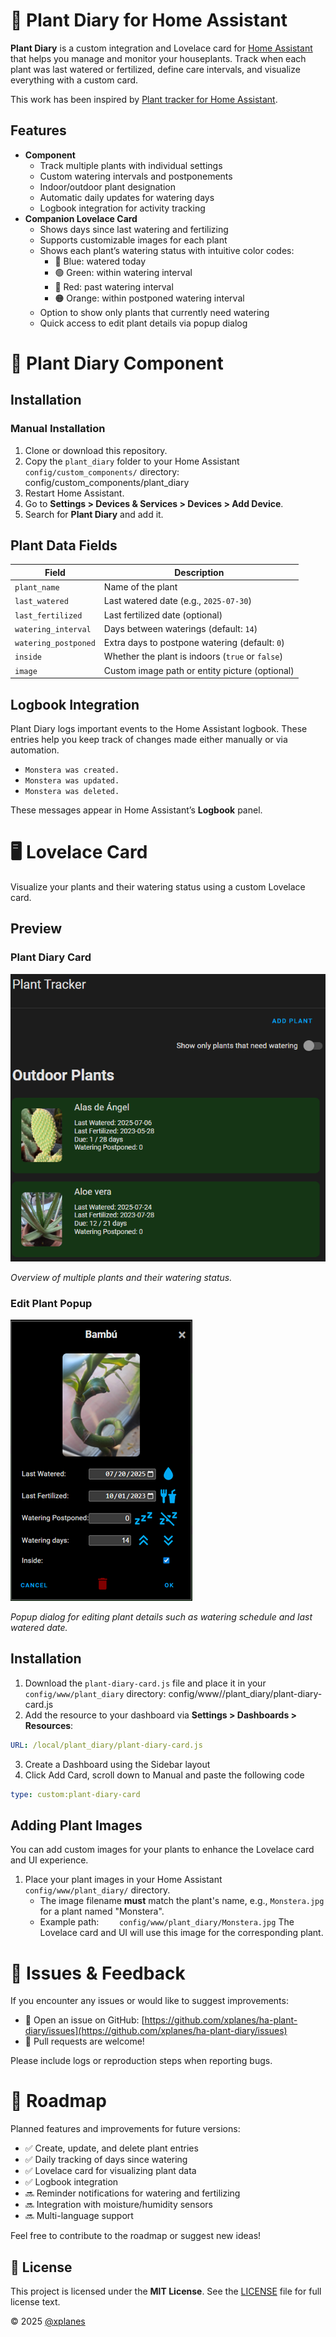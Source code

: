 # 🌿 Plant Diary for Home Assistant

**Plant Diary** is a custom integration and Lovelace card for [Home Assistant](https://www.home-assistant.io/) that helps you manage and monitor your houseplants. Track when each plant was last watered or fertilized, define care intervals, and visualize everything with a custom card.

This work has been inspired by [Plant tracker for Home Assistant](https://github.com/mountwebs/ha-plant-tracker).

## Features

- **Component**
  - Track multiple plants with individual settings
  - Custom watering intervals and postponements
  - Indoor/outdoor plant designation
  - Automatic daily updates for watering days
  - Logbook integration for activity tracking
- **Companion Lovelace Card**
  - Shows days since last watering and fertilizing
  - Supports customizable images for each plant
  - Shows each plant’s watering status with intuitive color codes:
    - 🔵 Blue: watered today
    - 🟢 Green: within watering interval
    - 🔴 Red: past watering interval
    - 🟠 Orange: within postponed watering interval
  - Option to show only plants that currently need watering
  - Quick access to edit plant details via popup dialog

# 🌱 Plant Diary Component

## Installation

### Manual Installation

1. Clone or download this repository.
2. Copy the `plant_diary` folder to your Home Assistant `config/custom_components/` directory: config/custom_components/plant_diary
3. Restart Home Assistant.
4. Go to **Settings > Devices & Services > Devices > Add Device**.
5. Search for **Plant Diary** and add it.

## Plant Data Fields

| Field                | Description                                      |
| -------------------- | ------------------------------------------------ |
| `plant_name`         | Name of the plant                                |
| `last_watered`       | Last watered date (e.g., `2025-07-30`)           |
| `last_fertilized`    | Last fertilized date (optional)                  |
| `watering_interval`  | Days between waterings (default: `14`)           |
| `watering_postponed` | Extra days to postpone watering (default: `0`)   |
| `inside`             | Whether the plant is indoors (`true` or `false`) |
| `image`              | Custom image path or entity picture (optional)   |

## Logbook Integration

Plant Diary logs important events to the Home Assistant logbook. These entries help you keep track of changes made either manually or via automation.

- `Monstera was created.`
- `Monstera was updated.`
- `Monstera was deleted.`

These messages appear in Home Assistant’s **Logbook** panel.

# 🖥️ Lovelace Card

Visualize your plants and their watering status using a custom Lovelace card.

## Preview

### Plant Diary Card

![Plant Diary Card](docs/plant-diary-card.png)

_Overview of multiple plants and their watering status._

### Edit Plant Popup

![Edit Plant](docs/edit-popup.png)

_Popup dialog for editing plant details such as watering schedule and last watered date._

## Installation

1. Download the `plant-diary-card.js` file and place it in your `config/www/plant_diary` directory: config/www//plant_diary/plant-diary-card.js
2. Add the resource to your dashboard via **Settings > Dashboards > Resources**:

```yaml
URL: /local/plant_diary/plant-diary-card.js
```

3. Create a Dashboard using the Sidebar layout
4. Click Add Card, scroll down to Manual and paste the following code

```yaml
type: custom:plant-diary-card
```

## Adding Plant Images

You can add custom images for your plants to enhance the Lovelace card and UI experience.

1. Place your plant images in your Home Assistant `config/www/plant_diary/` directory.
   - The image filename **must** match the plant's name, e.g., `Monstera.jpg` for a plant named "Monstera".
   - Example path:
     `    config/www/plant_diary/Monstera.jpg`
     The Lovelace card and UI will use this image for the corresponding plant.

# 🐛 Issues & Feedback

If you encounter any issues or would like to suggest improvements:

- 📌 Open an issue on GitHub: [https://github.com/xplanes/ha-plant-diary/issues](https://github.com/xplanes/ha-plant-diary/issues)
- 🙌 Pull requests are welcome!

Please include logs or reproduction steps when reporting bugs.

# 🧠 Roadmap

Planned features and improvements for future versions:

- ✅ Create, update, and delete plant entries
- ✅ Daily tracking of days since watering
- ✅ Lovelace card for visualizing plant data
- ✅ Logbook integration
- 🔜 Reminder notifications for watering and fertilizing
- 🔜 Integration with moisture/humidity sensors
- 🔜 Multi-language support

Feel free to contribute to the roadmap or suggest new ideas!

## 📄 License

This project is licensed under the **MIT License**.
See the [LICENSE](LICENSE) file for full license text.

© 2025 [@xplanes](https://github.com/xplanes)
